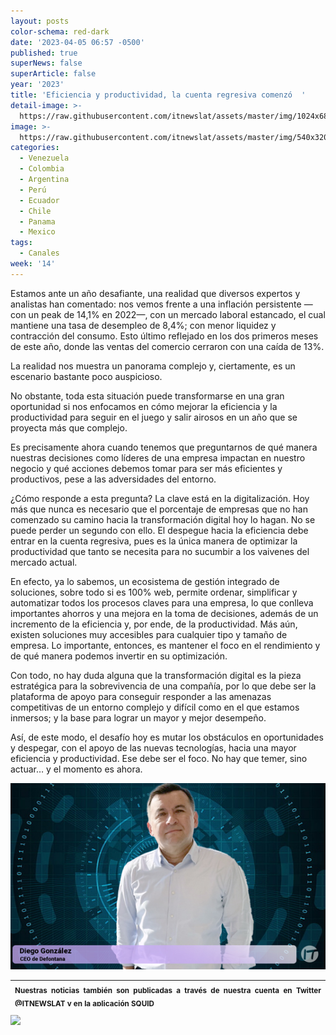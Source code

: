 ```yaml
---
layout: posts
color-schema: red-dark
date: '2023-04-05 06:57 -0500'
published: true
superNews: false
superArticle: false
year: '2023'
title: 'Eficiencia y productividad, la cuenta regresiva comenzó  '
detail-image: >-
  https://raw.githubusercontent.com/itnewslat/assets/master/img/1024x680/Diego-Gonzalez-g.jpg
image: >-
  https://raw.githubusercontent.com/itnewslat/assets/master/img/540x320/Diego-Gonzalez-p.jpg
categories:
  - Venezuela
  - Colombia
  - Argentina
  - Perú
  - Ecuador
  - Chile
  - Panama
  - Mexico
tags:
  - Canales
week: '14'
---
```

Estamos ante un año desafiante, una realidad que diversos expertos y analistas han comentado: nos vemos frente a una inflación persistente —con un peak de 14,1% en 2022—, con un mercado laboral estancado, el cual mantiene una tasa de desempleo de 8,4%; con menor liquidez y contracción del consumo. Esto último reflejado en los dos primeros meses de este año, donde las ventas del comercio cerraron con una caída de 13%.

La realidad nos muestra un panorama complejo y, ciertamente, es un escenario bastante poco auspicioso.

No obstante, toda esta situación puede transformarse en una gran oportunidad si nos enfocamos en cómo mejorar la eficiencia y la productividad para seguir en el juego y salir airosos en un año que se proyecta más que complejo. 

Es precisamente ahora cuando tenemos que preguntarnos de qué manera nuestras decisiones como líderes de una empresa impactan en nuestro negocio y qué acciones debemos tomar para ser más eficientes y productivos, pese a las adversidades del entorno. 

¿Cómo responde a esta pregunta? La clave está en la digitalización. Hoy más que nunca es necesario que el porcentaje de empresas que no han comenzado su camino hacia la transformación digital hoy lo hagan. No se puede perder un segundo con ello. El despegue hacia la eficiencia debe entrar en la cuenta regresiva, pues es la única manera de optimizar la productividad que tanto se necesita para no sucumbir a los vaivenes del mercado actual. 

En efecto, ya lo sabemos, un ecosistema de gestión integrado de soluciones, sobre todo si es 100% web, permite ordenar, simplificar y automatizar todos los procesos claves para una empresa, lo que conlleva importantes ahorros y una mejora en la toma de decisiones, además de un incremento de la eficiencia y, por ende, de la productividad. Más aún, existen soluciones muy accesibles para cualquier tipo y tamaño de empresa. Lo importante, entonces, es mantener el foco en el rendimiento y de qué manera podemos invertir en su optimización. 

Con todo, no hay duda alguna que la transformación digital es la pieza estratégica para la sobrevivencia de una compañía, por lo que debe ser la plataforma de apoyo para conseguir responder a las amenazas competitivas de un entorno complejo y difícil como en el que estamos inmersos; y la base para lograr un mayor y mejor desempeño.

Así, de este modo, el desafío hoy es mutar los obstáculos en oportunidades y despegar, con el apoyo de las nuevas tecnologías, hacia una mayor eficiencia y productividad. Ese debe ser el foco. No hay que temer, sino actuar… y el momento es ahora. 

![](https://raw.githubusercontent.com/itnewslat/assets/master/img/540x320/Diego-Gonzalez-p.jpg)

<table style="height: 42px;" width="569">
<tbody>
<tr>
<td style="text-align: justify;"><sub><strong>Nuestras noticias también son publicadas a través de nuestra cuenta en Twitter <a href="https://twitter.com/itnewslat?lang=es">@ITNEWSLAT</a> y en la aplicación <a href="https://squidapp.co/en/">SQUID</a></strong></sub></td>
</tr>
</tbody>
</table>
<img src="https://tracker.metricool.com/c3po.jpg?hash=56f88a41e39ab42c063cc51676587a04"/>